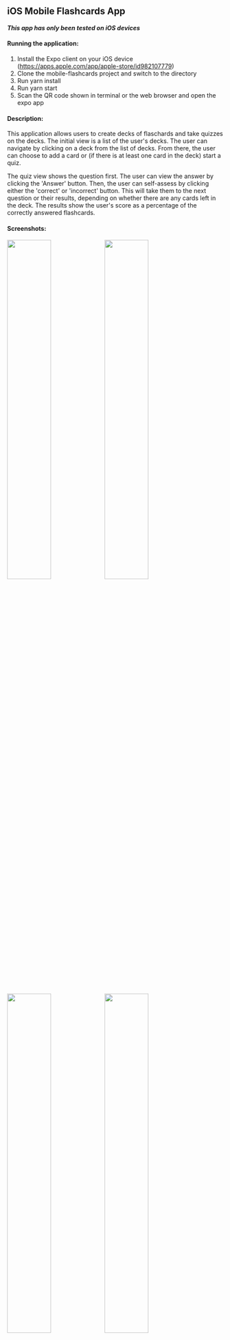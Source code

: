 ## iOS Mobile Flashcards App

***This app has only been tested on iOS devices***

#### Running the application:
1. Install the Expo client on your iOS device (https://apps.apple.com/app/apple-store/id982107779)
2. Clone the mobile-flashcards project and switch to the directory
3. Run yarn install
4. Run yarn start
5. Scan the QR code shown in terminal or the web browser and open the expo app

#### Description:
This application allows users to create decks of flaschards and take quizzes on the decks. The initial view is a list of the user's decks. The user can navigate by clicking on a deck from the list of decks. From there, the user can choose to add a card or (if there is at least one card in the deck) start a quiz.

The quiz view shows the question first. The user can view the answer by clicking the 'Answer' button. Then, the user can self-assess by clicking either the 'correct' or 'incorrect' button. This will take them to the next question or their results, depending on whether there are any cards left in the deck. The results show the user's score as a percentage of the correctly answered flashcards.

#### Screenshots:
<img src="https://reactnd-mobile-flaschards-screenshots.s3.amazonaws.com/deck-list.png" width="45%" /><img src="https://reactnd-mobile-flaschards-screenshots.s3.amazonaws.com/add-card-inactive.png" width="45%" /><img src="https://reactnd-mobile-flaschards-screenshots.s3.amazonaws.com/add-deck-active.png" width="45%" /><img src="https://reactnd-mobile-flaschards-screenshots.s3.amazonaws.com/deck-title-taken.png" width="45%" /><img src="https://reactnd-mobile-flaschards-screenshots.s3.amazonaws.com/individual-deck-view.png" width="45%" /><img src="https://reactnd-mobile-flaschards-screenshots.s3.amazonaws.com/add-card-inactive.png" width="45%" /><img src="https://reactnd-mobile-flaschards-screenshots.s3.amazonaws.com/add-card-active.png" width="45%" /><img src="https://reactnd-mobile-flaschards-screenshots.s3.amazonaws.com/quiz-question-view.png" width="45%" /><img src="https://reactnd-mobile-flaschards-screenshots.s3.amazonaws.com/quiz-answer-view.png" width="45%" /><img src="https://reactnd-mobile-flaschards-screenshots.s3.amazonaws.com/quiz-score-view.png" width="45%" />
